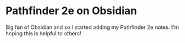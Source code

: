 # Pathfinder 2e on Obsidian

Big fan of Obsidian and so I started adding my Pathfinder 2e notes. I'm hoping this is helpful to others!